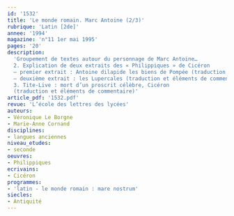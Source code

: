 ```yaml
---
id: '1532'
title: 'Le monde romain. Marc Antoine (2/3)'
rubrique: 'Latin [2de]'
annee: '1994'
magazine: 'n°11 1er mai 1995'
pages: '20'
description: 
  'Groupement de textes autour du personnage de Marc Antoine…
  2. Explication de deux extraits des « Philippiques » de Cicéron
  – premier extrait : Antoine dilapide les biens de Pompée (traduction et éléments de commentaire)
  – deuxième extrait : les Lupercales (traduction et éléments de commentaire)
  3. Tite-Live : mort d’un proscrit célèbre, Cicéron
  (traduction et éléments de commentaire)'
article_pdf: '1532.pdf'
revue: 'L’école des lettres des lycées'
auteurs:
- Véronique Le Borgne
- Marie-Anne Cornand
disciplines:
- langues anciennes
niveau_etudes:
- seconde
oeuvres:
- Philippiques
ecrivains:
- Cicéron
programmes:
- 'latin - le monde romain : mare nostrum'
siecles:
- Antiquité
---
```

